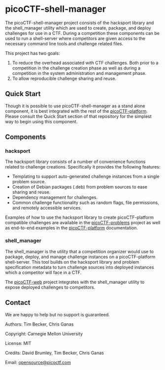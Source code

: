 picoCTF-shell-manager
=============

The picoCTF-shell-manager project consists of the hacksport library and the shell_manager utility which are used to create, package, and deploy challenges for use in a CTF.  During a competition these components can be used to run a shell-server where competitors are given access to the necessary command line tools and challenge related files.

This project has two goals:

1. To reduce the overhead associated with CTF challenges. Both prior to a competition in the challenge creation phase as well as during a competition in the system administration and management phase.
2. To allow reproducible challenge sharing and reuse.

Quick Start
------------
Though it is possible to use picoCTF-shell-manager as a stand alone component, it is best integrated with the rest of the [picoCTF-platform](https://github.com/picoCTF/picoCTF-platform). Please consult the Quick Start section of that repository for the simplest way to begin using this component.

Components
--------------

### hacksport

The hacksport library consists of a number of convenience functions related to challenge creations.  Specifically it provides the following features:

- Templating to support auto-generated challenge instances from a single problem source.
- Creation of Debian packages (.deb) from problem sources to ease sharing and reuse.
- Dependency management for challenges.
- Common challenge functionality such as random flags, file permissions, and remotely accessible services.

Examples of how to use the hacksport library to create picoCTF-platform compatible challenges are available in the [picoCTF-problems](https://github.com/picoCTF/picoCTF-problems) project as well as end-to-end examples in the [picoCTF-platform](https://github.com/picoCTF/picoCTF-platform) documentation.

### shell_manager

The shell_manager is the utility that a competition organizer would use to package, deploy, and manage challenge instances on a picoCTF-platform shell-server.  This tool builds on the hacksport library and problem specification metadata to turn challenge sources into deployed instances which a competitor will face in a CTF.

The [picoCTF-web](https://github.com/picoCTF/picoCTF-web) project integrates with the shell_manager utility to expose deployed challenges to competitors.

Contact
------------

We are happy to help but no support is guaranteed.

Authors: Tim Becker, Chris Ganas

Copyright: Carnegie Mellon University

License: MIT

Credits: David Brumley, Tim Becker, Chris Ganas

Email: opensource@picoctf.com
